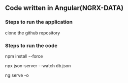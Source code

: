 ## Code written in Angular(NGRX-DATA)
### Steps to run the application
clone the github repository

### Steps to run the code
npm install --force

npx json-server --watch db.json

ng serve -o
